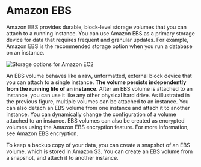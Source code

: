 # Amazon EBS

Amazon EBS provides durable, block-level storage volumes that you can attach to a running instance. You can use Amazon EBS as a primary storage device for data that requires frequent and granular updates. For example, Amazon EBS is the recommended storage option when you run a database on an instance.

![       Storage options for Amazon EC2     ](https://docs.aws.amazon.com/AWSEC2/latest/UserGuide/images/architecture_storage.png)



An EBS volume behaves like a raw, unformatted, external block device that you can attach to a single instance. **The volume persists independently from the running life of an instance**. After an EBS volume is attached to an instance, you can use it like any other physical hard drive. As illustrated in the previous figure, multiple volumes can be attached to an instance. You can also detach an EBS volume from one instance and attach it to another instance. You can dynamically change the configuration of a volume attached to an instance. EBS volumes can also be created as encrypted volumes using the Amazon EBS encryption feature. For more information, see Amazon EBS encryption. 

To keep a backup copy of your data, you can create a snapshot of an EBS volume, which is stored in Amazon S3. You can create an EBS volume from a snapshot, and attach it to another instance. 
